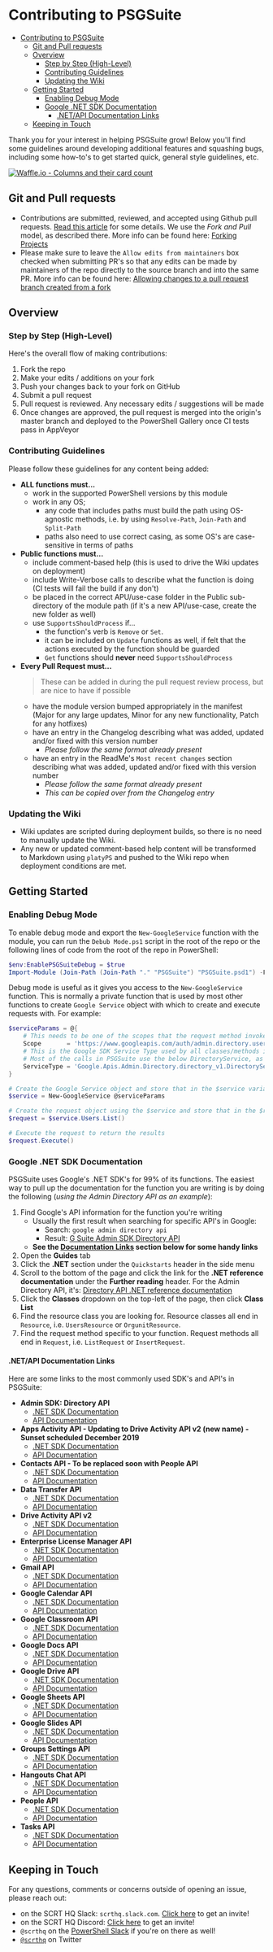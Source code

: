 # Contributing to PSGSuite

<!-- TOC -->

* [Contributing to PSGSuite](#contributing-to-psgsuite)
    * [Git and Pull requests](#git-and-pull-requests)
    * [Overview](#overview)
        * [Step by Step (High-Level)](#step-by-step-high-level)
        * [Contributing Guidelines](#contributing-guidelines)
        * [Updating the Wiki](#updating-the-wiki)
    * [Getting Started](#getting-started)
        * [Enabling Debug Mode](#enabling-debug-mode)
        * [Google .NET SDK Documentation](#google-net-sdk-documentation)
            * [.NET/API Documentation Links](#netapi-documentation-links)
    * [Keeping in Touch](#keeping-in-touch)

<!-- /TOC -->

Thank you for your interest in helping PSGSuite grow! Below you'll find some guidelines around developing additional features and squashing bugs, including some how-to's to get started quick, general style guidelines, etc.

[![Waffle.io - Columns and their card count](https://badge.waffle.io/scrthq/PSGSuite.svg?columns=all)](https://waffle.io/scrthq/PSGSuite)

## Git and Pull requests

* Contributions are submitted, reviewed, and accepted using Github pull requests. [Read this article](https://help.github.com/articles/using-pull-requests) for some details. We use the _Fork and Pull_ model, as described there. More info can be found here: [Forking Projects](https://guides.github.com/activities/forking/)
* Please make sure to leave the `Allow edits from maintainers` box checked when submitting PR's so that any edits can be made by maintainers of the repo directly to the source branch and into the same PR. More info can be found here: [Allowing changes to a pull request branch created from a fork](https://help.github.com/articles/allowing-changes-to-a-pull-request-branch-created-from-a-fork/#enabling-repository-maintainer-permissions-on-existing-pull-requests)

## Overview

### Step by Step (High-Level)

Here's the overall flow of making contributions:
1. Fork the repo
2. Make your edits / additions on your fork
3. Push your changes back to your fork on GitHub
4. Submit a pull request
5. Pull request is reviewed. Any necessary edits / suggestions will be made
6. Once changes are approved, the pull request is merged into the origin's master branch and deployed to the PowerShell Gallery once CI tests pass in AppVeyor

### Contributing Guidelines

Please follow these guidelines for any content being added:

* **ALL functions must...**
    * work in the supported PowerShell versions by this module
    * work in any OS;
        * any code that includes paths must build the path using OS-agnostic methods, i.e. by using `Resolve-Path`, `Join-Path` and `Split-Path`
        * paths also need to use correct casing, as some OS's are case-sensitive in terms of paths
* **Public functions must...**
    * include comment-based help (this is used to drive the Wiki updates on deployment)
    * include Write-Verbose calls to describe what the function is doing (CI tests will fail the build if any don't)
    * be placed in the correct APU/use-case folder in the Public sub-directory of the module path (if it's a new API/use-case, create the new folder as well)
    * use `SupportsShouldProcess` if...
        * the function's verb is `Remove` or `Set`.
        * it can be included on `Update` functions as well, if felt that the actions executed by the function should be guarded
        * `Get` functions should **never** need `SupportsShouldProcess`
* **Every Pull Request must...**
    > These can be added in during the pull request review process, but are nice to have if possible
    * have the module version bumped appropriately in the manifest (Major for any large updates, Minor for any new functionality, Patch for any hotfixes)
    * have an entry in the Changelog describing what was added, updated and/or fixed with this version number
        * *Please follow the same format already present*
    * have an entry in the ReadMe's `Most recent changes` section describing what was added, updated and/or fixed with this version number
        * *Please follow the same format already present*
        * *This can be copied over from the Changelog entry*

### Updating the Wiki

* Wiki updates are scripted during deployment builds, so there is no need to manually update the Wiki.
* Any new or updated comment-based help content will be transformed to Markdown using `platyPS` and pushed to the Wiki repo when deployment conditions are met.

## Getting Started

### Enabling Debug Mode

To enable debug mode and export the `New-GoogleService` function with the module, you can run the `Debub Mode.ps1` script in the root of the repo or the following lines of code from the root of the repo in PowerShell:

```powershell
$env:EnablePSGSuiteDebug = $true
Import-Module (Join-Path (Join-Path "." "PSGSuite") "PSGSuite.psd1") -Force
```

Debug mode is useful as it gives you access to the `New-GoogleService` function. This is normally a private function that is used by most other functions to create `Google Service` object with which to create and execute requests with. For example:

```powershell
$serviceParams = @{
    # This needs to be one of the scopes that the request method invoked by the function needs
    Scope       = 'https://www.googleapis.com/auth/admin.directory.user'
    # This is the Google SDK Service Type used by all classes/methods in that category.
    # Most of the calls in PSGSuite use the below DirectoryService, as that houses the Google Admin SDK
    ServiceType = 'Google.Apis.Admin.Directory.directory_v1.DirectoryService'
}

# Create the Google Service object and store that in the $service variable
$service = New-GoogleService @serviceParams

# Create the request object using the $service and store that in the $request variable
$request = $service.Users.List()

# Execute the request to return the results
$request.Execute()
```

### Google .NET SDK Documentation

PSGSuite uses Google's .NET SDK's for 99% of its functions. The easiest way to pull up the documentation for the function you are writing is by doing the following (*using the Admin Directory API as an example*):

1. Find Google's API information for the function you're writing
    * Usually the first result when searching for specific API's in Google:
        * Search: `google admin directory api`
        * Result: [G Suite Admin SDK Directory API](https://developers.google.com/admin-sdk/directory/)
    * **See the [Documentation Links](#netapi-documentation-links) section below for some handy links**
2. Open the **Guides** tab
3. Click the **.NET** section under the `Quickstarts` header in the side menu
4. Scroll to the bottom of the page and click the link for the **.NET reference documentation** under the **Further reading** header. For the Admin Directory API, it's: [Directory API .NET reference documentation](https://developers.google.com/resources/api-libraries/documentation/admin/directory_v1/csharp/latest/)
5. Click the **Classes** dropdown on the top-left of the page, then click **Class List**
6. Find the resource class you are looking for. Resource classes all end in `Resource`, i.e. `UsersResource` or `OrgunitResource`.
7. Find the request method specific to your function. Request methods all end in `Request`, i.e. `ListRequest` or `InsertRequest`.

#### .NET/API Documentation Links

Here are some links to the most commonly used SDK's and API's in PSGSuite:

* **Admin SDK: Directory API**
    * [.NET SDK Documentation](https://developers.google.com/resources/api-libraries/documentation/admin/directory_v1/csharp/latest/index.html)
    * [API Documentation](https://developers.google.com/admin-sdk/directory/v1/reference/)
* **Apps Activity API - Updating to Drive Activity API v2 (new name) - Sunset scheduled December 2019**
    * [.NET SDK Documentation](https://developers.google.com/resources/api-libraries/documentation/appsactivity/v1/csharp/latest/)
    * [API Documentation](https://developers.google.com/drive/activity/v1/reference/)
* **Contacts API - To be replaced soon with People API**
    * [.NET SDK Documentation](https://developers.google.com/resources/api-libraries/documentation/contacts/v1/csharp/latest/)
    * [API Documentation](https://developers.google.com/contacts/v3/reference)
* **Data Transfer API**
    * [.NET SDK Documentation](https://developers.google.com/resources/api-libraries/documentation/admin/datatransfer_v1/csharp/latest/)
    * [API Documentation](https://developers.google.com/admin-sdk/data-transfer/v1/reference)
* **Drive Activity API v2**
    * [.NET SDK Documentation](https://developers.google.com/resources/api-libraries/documentation/driveactivity/v2/csharp/latest/)
    * [API Documentation](https://developers.google.com/drive/activity/v2/reference/rest/)
* **Enterprise License Manager API**
    * [.NET SDK Documentation](https://developers.google.com/resources/api-libraries/documentation/licensing/v1/csharp/latest/)
    * [API Documentation](https://developers.google.com/admin-sdk/licensing/v1/reference/)
* **Gmail API**
    * [.NET SDK Documentation](https://developers.google.com/resources/api-libraries/documentation/gmail/v1/csharp/latest/)
    * [API Documentation](https://developers.google.com/gmail/api/v1/reference/)
* **Google Calendar API**
    * [.NET SDK Documentation](https://developers.google.com/resources/api-libraries/documentation/calendar/v3/csharp/latest/)
    * [API Documentation](https://developers.google.com/calendar/v3/reference/)
* **Google Classroom API**
    * [.NET SDK Documentation](https://developers.google.com/resources/api-libraries/documentation/classroom/v1/csharp/latest/)
    * [API Documentation](https://developers.google.com/classroom/reference/rest/)
* **Google Docs API**
    * [.NET SDK Documentation](https://developers.google.com/resources/api-libraries/documentation/docs/v1/csharp/latest/)
    * [API Documentation](https://developers.google.com/docs/api/reference/rest/)
* **Google Drive API**
    * [.NET SDK Documentation](https://developers.google.com/resources/api-libraries/documentation/drive/v3/csharp/latest/)
    * [API Documentation](https://developers.google.com/drive/api/v3/reference/)
* **Google Sheets API**
    * [.NET SDK Documentation](https://developers.google.com/resources/api-libraries/documentation/sheets/v4/csharp/latest/)
    * [API Documentation](https://developers.google.com/sheets/api/reference/rest/)
* **Google Slides API**
    * [.NET SDK Documentation](https://developers.google.com/resources/api-libraries/documentation/slides/v1/csharp/latest/)
    * [API Documentation](https://developers.google.com/slides/reference/rest/)
* **Groups Settings API**
    * [.NET SDK Documentation](https://developers.google.com/resources/api-libraries/documentation/groupssettings/v1/csharp/latest/)
    * [API Documentation](https://developers.google.com/admin-sdk/groups-settings/v1/reference/groups)
* **Hangouts Chat API**
    * [.NET SDK Documentation](https://developers.google.com/resources/api-libraries/documentation/chat/v1/csharp/latest/)
    * [API Documentation](https://developers.google.com/hangouts/chat/reference/)
* **People API**
    * [.NET SDK Documentation](https://developers.google.com/resources/api-libraries/documentation/people/v1/csharp/latest/)
    * [API Documentation](https://developers.google.com/people/api/rest/)
* **Tasks API**
    * [.NET SDK Documentation](https://developers.google.com/resources/api-libraries/documentation/tasks/v1/csharp/latest/)
    * [API Documentation](https://developers.google.com/tasks/v1/reference/)


## Keeping in Touch

For any questions, comments or concerns outside of opening an issue, please reach out:
* on the SCRT HQ Slack: `scrthq.slack.com`. [Click here](https://scrthq-slack-invite.herokuapp.com/) to get an invite!
* on the SCRT HQ Discord: [Click here](https://discord.gg/G66zVG7) to get an invite!
* `@scrthq` on the [PowerShell Slack](http://slack.poshcode.org/) if you're on there as well!
* [`@scrthq`](https://twitter.com/scrthq) on Twitter
